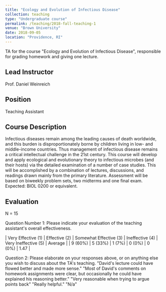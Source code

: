 ```yaml
---
title: "Ecology and Evolution of Infectious Disease"
collection: teaching
type: "Undergraduate course"
permalink: /teaching/2018-fall-teaching-1
venue: "Brown University"
date: 2018-09-05
location: "Providence, RI"
---
```


TA for the course "Ecology and Evolution of Infectious Disease", responsible for grading homework and giving one lecture.

Lead Instructor
------
Prof. Daniel Weinreich

Position
------
Teaching Assistant

Course Description
------
Infectious diseases remain among the leading causes of death worldwide, and this burden is disproportionately borne by children living in low- and middle-income countries. Thus management of infectious disease remains a critical intellectual challenge in the 21st century. This course will develop and apply ecological and evolutionary theory to infectious microbes (and their hosts) via the detailed examination of a number of case studies. This will be accomplished by a combination of lectures, discussions, and readings drawn mainly from the primary literature. Assessment will be based on biweekly problem sets, two midterms and one final exam. Expected: BIOL 0200 or equivalent.

Evaluation
------
N = 15

Question Number 1: Please indicate your evaluation of the teaching assistant's overall effectiveness. 

| Very Effective (1) | Effective (2) | Somewhat Effective (3) | Ineffective (4) | Very Ineffective (5) | Average |
| 9 (60%)            | 5 (33%)       | 1 (7%)                 | 0 (0%)          | 0 (0%)               | 1.47    |

Question 2: Please elaborate on your responses above, or on anything else you wish to discuss about the TA's teaching.
"David's lecture could have flowed better and made more sense."
"Most of David's comments on homework assignments were clear, but occasionally he could have explained his reasoning better."
"Very reasonable when trying to argue points back"
"Really helpful."
"N/a"
